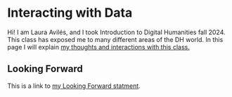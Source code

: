 # Interacting with Data

Hi! I am Laura Avilés, and I took Introduction to Digital Humanities fall 2024. This class has exposed me to many different areas of the DH world. In this page I will explain [my thoughts and interactions with this class.](statement.md) 



## Looking Forward

This is a link to [my Looking Forward statment](lookingforward.html).
